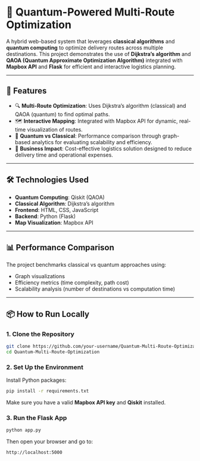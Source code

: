 # 🚛 Quantum-Powered Multi-Route Optimization

A hybrid web-based system that leverages **classical algorithms** and **quantum computing** to optimize delivery routes across multiple destinations. This project demonstrates the use of **Dijkstra’s algorithm** and **QAOA (Quantum Approximate Optimization Algorithm)** integrated with **Mapbox API** and **Flask** for efficient and interactive logistics planning.

---

## 🚀 Features

- 🔍 **Multi-Route Optimization**: Uses Dijkstra’s algorithm (classical) and QAOA (quantum) to find optimal paths.
- 🗺️ **Interactive Mapping**: Integrated with Mapbox API for dynamic, real-time visualization of routes.
- 🧠 **Quantum vs Classical**: Performance comparison through graph-based analytics for evaluating scalability and efficiency.
- 💼 **Business Impact**: Cost-effective logistics solution designed to reduce delivery time and operational expenses.

---

## 🛠️ Technologies Used

- **Quantum Computing**: Qiskit (QAOA)
- **Classical Algorithm**: Dijkstra’s algorithm
- **Frontend**: HTML, CSS, JavaScript
- **Backend**: Python (Flask)
- **Map Visualization**: Mapbox API

---

## 📊 Performance Comparison

The project benchmarks classical vs quantum approaches using:

- Graph visualizations  
- Efficiency metrics (time complexity, path cost)  
- Scalability analysis (number of destinations vs computation time)

---

## 📦 How to Run Locally

### 1. Clone the Repository
```bash
git clone https://github.com/your-username/Quantum-Multi-Route-Optimization.git
cd Quantum-Multi-Route-Optimization
```

### 2. Set Up the Environment
Install Python packages:
```bash
pip install -r requirements.txt
```

Make sure you have a valid **Mapbox API key** and **Qiskit** installed.

### 3. Run the Flask App
```bash
python app.py
```

Then open your browser and go to:
```
http://localhost:5000
```


